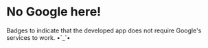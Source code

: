 # No Google here!
Badges to indicate that the developed app does not require Google's services to work. •`_´•
